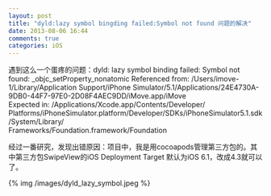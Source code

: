 ```yaml
---
layout: post
title: "dyld:lazy symbol bingding failed:Symbol not found 问题的解决"
date: 2013-08-06 16:44
comments: true
categories: iOS
---
```

遇到这么一个蛋疼的问题：dyld: lazy symbol binding failed: Symbol not found: _objc_setProperty_nonatomic
  Referenced from: /Users/imove-1/Library/Application Support/iPhone Simulator/5.1/Applications/24E4730A-9DB0-44F7-97E0-2D08F4AEC9DD/iMove.app/iMove<br/>
  Expected in: /Applications/Xcode.app/Contents/Developer/<br/>Platforms/iPhoneSimulator.platform/Developer/SDKs/iPhoneSimulator5.1.sdk/System/Library/<br/>Frameworks/Foundation.framework/Foundation
  
  经过一番研究，发现出错原因：项目中，我是用cocoapods管理第三方包的。其中第三方包SwipeView的iOS Deployment Target 默认为iOS 6.1，改成4.3就可以了。
  
{% img /images/dyld_lazy_symbol.jpeg %}